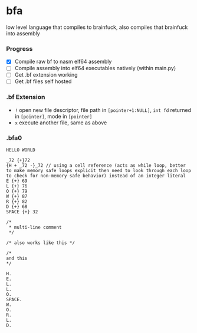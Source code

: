 # bfa
low level language that compiles to brainfuck, also compiles that brainfuck into assembly

### Progress
- [x] Compile raw bf to nasm elf64 assembly
- [ ] Compile assembly into elf64 executables natively (within main.py)
- [ ] Get .bf extension working
- [ ] Get .bf files self hosted

### .bf Extension
- `!` open new file descriptor, file path in `[pointer+1:NULL]`, `int fd` returned in `[pointer]`, mode in `[pointer]`
- `x` execute another file, same as above

### .bfa0

`HELLO WORLD`
```
_72 {+}72
{H + _72 -}_72 // using a cell reference (acts as while loop, better to make memory safe loops explicit then need to look through each loop to check for non-memory safe behavior) instead of an integer literal
E {+} 69
L {+} 76
O {+} 79
W {+} 87
R {+} 82
D {+} 68
SPACE {+} 32

/*
 * multi-line comment
 */

/* also works like this */

/*
and this
*/

H.
E.
L.
L.
O.
SPACE.
W.
O.
R.
L.
D.
```
